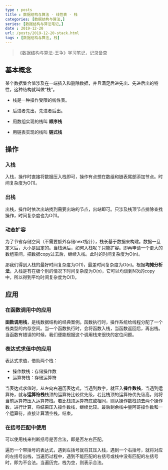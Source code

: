 ```yaml
---
type : posts
title : 数据结构与算法 - 线性表 - 栈
categories: [数据结构与算法,] 
series: [数据结构与算法笔记,]
date : 2019-12-20
url: /posts/2019-12-20-stack.html 
tags : [数据结构与算法, 栈]
---
```


> 《数据结构与算法-王争》学习笔记，记录备查

## 基本概念 

某个数据集合值涉及在一端插入和删除数据，并且满足后进先出、先进后出的特性，这种结构就叫做“栈”。

- 栈是一种操作受限的线性表。
- 后进者先出，先进者后出。

- 用数组实现的栈叫 **顺序栈**
- 用链表实现的栈叫 **链式栈**

## 操作 

### 入栈

入栈，操作时直接将数据压入栈即可，操作有点想在数组和链表尾部添加节点。时间复杂度为O(1)。

### 出栈

出栈，操作时依次出站找到需要出站的节点，出站即可。只涉及栈顶节点排除查找操作，时间复杂度也为O(1)。

### 动态扩容

为了节省存储空间（不需要额外存储next指针），栈长基于数据来构建。数据一旦定义后，大小是固定的。当栈满后，如何入栈呢？只能扩容。即再申请一个更大的数组空间，把数据copy过去后，继续入栈。此时的时间复杂度为O(n)。

那我们得到入栈的最好时间复杂度为O(1)，最差时间复杂度为O(n)。根据**均摊分析法**，入栈是有在极个别的情况下时间复杂度为O(n)，它可以均谈到N次的copy中，所以得到平均时间复杂度为O(1)。

## 应用

### 在函数调用中的应用

**函数调用栈**，是栈数据结构的经典案例。函数执行时，操作系统给线程分配了一个栈类型的内存空间。当一个函数执行时，会将函数入栈，当函数返回后，再出栈。当函数有错误的时候，我们便能根据这个调用栈来很快的定位问题。

### 表达式求值中的应用

表达式求值，借助两个栈：

- 操作数栈：存储操作数
- 运算符栈：存储运算符

当表达式求值时，从左向右遍历表达式，当遇到数字，就压入**操作数栈**，当遇到运算符，就与**运算符栈**栈顶的运算符比较优先级，若比栈顶的运算符优先级高，则将当前运算符压入运算符栈。若比栈顶运算符底或相同，则从操作数栈顶去两个操作数，进行计算，将结果压入操作数栈，继续比较。最后剩余栈中量阿哥操作数和一个运算符，直接计算清空栈，结束。

### 在括号匹配中使用

可以使用栈来判断括号是否合法，即是否左右匹配。

遍历一个带括号的表达式，遇到左括号就将其压入栈，遇到一个右括号，就将对应的左括号出栈，当遍历过程中，遇到不能匹配的右括号或栈中没有匹配的左括号时，即为不合法。当遍历完，栈为空，则表示合法。

